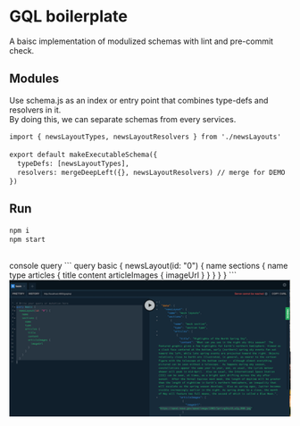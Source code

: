 GQL boilerplate
===================
A baisc implementation of modulized schemas with lint and pre-commit check.

## Modules
Use schema.js as an index or entry point that combines type-defs and resolvers in it.<br />
By doing this, we can separate schemas from every services.

```
import { newsLayoutTypes, newsLayoutResolvers } from './newsLayouts'

export default makeExecutableSchema({
  typeDefs: [newsLayoutTypes],
  resolvers: mergeDeepLeft({}, newsLayoutResolvers) // merge for DEMO
})
```

## Run
```
npm i
npm start
```
<br />
console query
```
query basic {
  newsLayout(id: "0") {
    name
  	sections {
      name
      type
      articles {
        title
        content
        articleImages {
          imageUrl
        }
      }
    }
	}
}
```
<br />
<img src="public/images/module-schema.png">